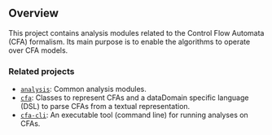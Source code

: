 ## Overview

This project contains analysis modules related to the Control Flow Automata (CFA) formalism. Its main purpose is to enable the algorithms to operate over CFA models.

### Related projects

* [`analysis`](../../common/analysis/README.md): Common analysis modules.
* [`cfa`](../cfa/README.md): Classes to represent CFAs and a dataDomain specific language (DSL) to parse CFAs from a textual representation.
* [`cfa-cli`](../cfa-cli/README.md): An executable tool (command line) for running analyses on CFAs.